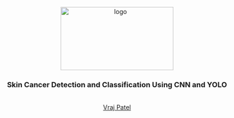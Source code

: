 <br />
<div align="center">
  <a href="https://github.com/VRAJ09/Skin-Cancer-Detection">
    <img src="https://media.glamour.com/photos/5d49410c93da760008776bf0/master/w_1920,c_limit/0805_eczema_lede.gif" alt="logo" width="256" height="144">
  </a>

<h3 align="center">Skin Cancer Detection and Classification Using CNN and YOLO</h3>

  <p align="center">
    <br />
    <a href="https://github.com/VRAJ09">Vraj Patel</a>
    <p align="center>
                    Problem Definition            
    To Detect and Classify Skin Cancers using CNN and YOLO. 
    </p>
  </p>
</div>
